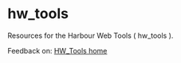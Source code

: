 # hw_tools

Resources for the Harbour Web Tools ( hw_tools ).

Feedback on: <a href="https://www.hbtron.com"> HW_Tools home </a>

